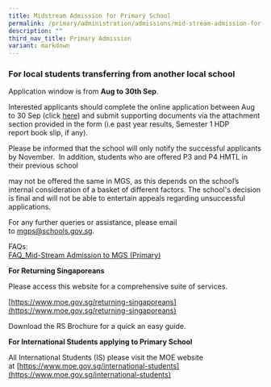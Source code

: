 ```yaml
---
title: Midstream Admission for Primary School
permalink: /primary/administration/admissions/mid-stream-admission-for-primary-school/
description: ""
third_nav_title: Primary Admission
variant: markdown
---
```

### For local students transferring from another local school

Application window is from **Aug to 30th Sep**.  

Interested applicants should complete the online application between Aug to 30 Sep (click [here](https://form.gov.sg/6475923ede54e50012ba8fad)) and submit supporting documents via the attachment section provided in the form (i.e past year results, Semester 1 HDP report book slip, if any).  

Please be informed that the school will only notify the successful applicants by November.  In addition, students who are offered P3 and P4 HMTL in their previous school

may not be offered the same in MGS, as this depends on the school’s internal consideration of a basket of different factors. The school's decision is final and will not be able to entertain appeals regarding unsuccessful applications. 

For any further queries or assistance, please email to [mgps@schools.gov.sg](mailto:mgps@schools.gov.sg). 

FAQs:  
[FAQ\_Mid-Stream Admission to MGS (Primary)](https://drive.google.com/file/d/10zpBex6Lp7_gpLbw4f5W7kdWouVVT1tB/view?usp=sharing)  
  

**For Returning Singaporeans**  

Please access this website for a comprehensive suite of services. 

[https://www.moe.gov.sg/returning-singaporeans](https://www.moe.gov.sg/returning-singaporeans)

Download the RS Brochure for a quick an easy guide.

**For International Students applying to Primary School**  

All International Students (IS) please visit the MOE website at [https://www.moe.gov.sg/international-students](https://www.moe.gov.sg/international-students)